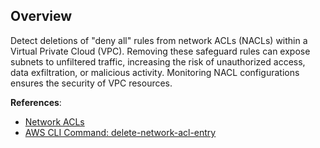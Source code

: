 ## Overview

Detect deletions of "deny all" rules from network ACLs (NACLs) within a Virtual Private Cloud (VPC). Removing these safeguard rules can expose subnets to unfiltered traffic, increasing the risk of unauthorized access, data exfiltration, or malicious activity. Monitoring NACL configurations ensures the security of VPC resources.

**References**:
- [Network ACLs](https://docs.aws.amazon.com/vpc/latest/userguide/vpc-network-acls.html)
- [AWS CLI Command: delete-network-acl-entry](https://docs.aws.amazon.com/cli/latest/reference/ec2/delete-network-acl-entry.html)
